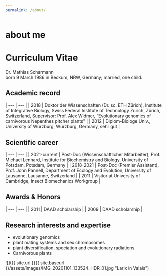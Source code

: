 ```yaml
---
permalink: /about/
---
```


# about me

# Curriculum Vitae

Dr. Mathias Scharmann\
born 9 March 1986 in Beckum, NRW, Germany; married, one child.

## Academic record
| --- | --- |
| 2018 |	Doktor der Wissenschaften (Dr. sc. ETH Zürich), Institute of Integrative Biology, Swiss Federal Institute of Technology Zurich, Zürich, Switzerland, Supervisor: Prof. Alex Widmer, “Evolutionary genomics of carnivorous Nepenthes pitcher plants" |
| 2012 | Diplom-Biologe Univ., University of Würzburg, Würzburg, Germany, sehr gut |

## Scientific career
| --- | --- |
| 2021-current | Post-Doc (Wissenschaftlicher Mitarbeiter), Prof. Michael Lenhard, Institute for Biochemistry and Biology, University of Potsdam, Potsdam, Germany |
| 2018-2021 |	Post-Doc (Premier Assistant), Prof. John Pannell, Department of Ecology and Evolution, University of Lausanne, Lausanne, Switzerland |
| 2011 |	Visitor at University of Cambridge, Insect Biomechanics Workgroup |

## Awards & Honors
| --- | --- |
| 2011	| DAAD scholarship |
| 2009	|	DAAD scholarship |

## Research interests and expertise
- evolutionary genomics
- plant mating systems and sex chromosomes
- plant diversification, speciation and evolutionary radiations
- Carnivorous plants


![]({{ site.url }}{{ site.baseurl }}/assets/images/IMG_20201101_133524_HDR_01.jpg "Larix in Valais")

